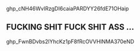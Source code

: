 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

## FUCKING SHIT FUCK SHIT ASS ...
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